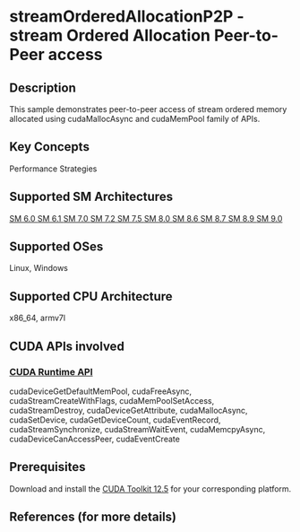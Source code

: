 # streamOrderedAllocationP2P - stream Ordered Allocation Peer-to-Peer access

## Description

This sample demonstrates peer-to-peer access of stream ordered memory allocated using cudaMallocAsync and cudaMemPool family of APIs.

## Key Concepts

Performance Strategies

## Supported SM Architectures

[SM 6.0 ](https://developer.nvidia.com/cuda-gpus)  [SM 6.1 ](https://developer.nvidia.com/cuda-gpus)  [SM 7.0 ](https://developer.nvidia.com/cuda-gpus)  [SM 7.2 ](https://developer.nvidia.com/cuda-gpus)  [SM 7.5 ](https://developer.nvidia.com/cuda-gpus)  [SM 8.0 ](https://developer.nvidia.com/cuda-gpus)  [SM 8.6 ](https://developer.nvidia.com/cuda-gpus)  [SM 8.7 ](https://developer.nvidia.com/cuda-gpus)  [SM 8.9 ](https://developer.nvidia.com/cuda-gpus)  [SM 9.0 ](https://developer.nvidia.com/cuda-gpus)

## Supported OSes

Linux, Windows

## Supported CPU Architecture

x86_64, armv7l

## CUDA APIs involved

### [CUDA Runtime API](http://docs.nvidia.com/cuda/cuda-runtime-api/index.html)
cudaDeviceGetDefaultMemPool, cudaFreeAsync, cudaStreamCreateWithFlags, cudaMemPoolSetAccess, cudaStreamDestroy, cudaDeviceGetAttribute, cudaMallocAsync, cudaSetDevice, cudaGetDeviceCount, cudaEventRecord, cudaStreamSynchronize, cudaStreamWaitEvent, cudaMemcpyAsync, cudaDeviceCanAccessPeer, cudaEventCreate

## Prerequisites

Download and install the [CUDA Toolkit 12.5](https://developer.nvidia.com/cuda-downloads) for your corresponding platform.

## References (for more details)
